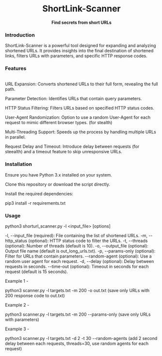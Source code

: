 <h1 align="center">
  <br>
  <br>
  ShortLink-Scanner
  <br>
</h1>

<h4 align="center">Find secrets from short URLs</h4>

### Introduction

ShortLink-Scanner is a powerful tool designed for expanding and analyzing shortened URLs. It provides insights into the final destination of shortened links, filters URLs with parameters, and specific HTTP response codes. 

### Features
<br>
URL Expansion: Converts shortened URLs to their full form, revealing the full path.

Parameter Detection: Identifies URLs that contain query parameters.

HTTP Status Filtering: Filters URLs based on specified HTTP status codes.

User-Agent Randomization: Option to use a random User-Agent for each request to mimic different browser types. (for stealth)

Multi-Threading Support: Speeds up the process by handling multiple URLs in parallel.

Request Delay and Timeout: Introduce delay between requests (for steealth) and a timeout feature to skip unresponsive URLs.

### Installation 

Ensure you have Python 3.x installed on your system.

Clone this repository or download the script directly.

Install the required dependencies: 

pip3 install -r requirements.txt

### Usage

python3 shorturl_scanner.py -l <input_file> [options]

-l, --input_file (required): File containing the list of shortened URLs.
-m, --http_status (optional): HTTP status code to filter the URLs.
-t, --threads (optional): Number of threads (default is 10).
-o, --output_file (optional): Output file name (default is out_long_urls.txt).
-p, --params-only (optional): Filter for URLs that contain parameters.
--random-agent (optional): Use a random user agent for each request.
-d, --delay (optional): Delay between requests in seconds.
--time-out (optional): Timeout in seconds for each request (default is 15 seconds).


Example 1 - 

python3 scanner.py -l targets.txt -m 200 -o out.txt (save only URLs with 200 response code to out.txt)

Example 2 - 

python3 scanner.py -l targets.txt -m 200 --params-only (save only URLs with parameters)

Example 3 - 

python3 scanner.py -l targets.txt -d 2 -t 30 --random-agents (add 2 second delay between each requests, threads=30, use random agents for each request) 


